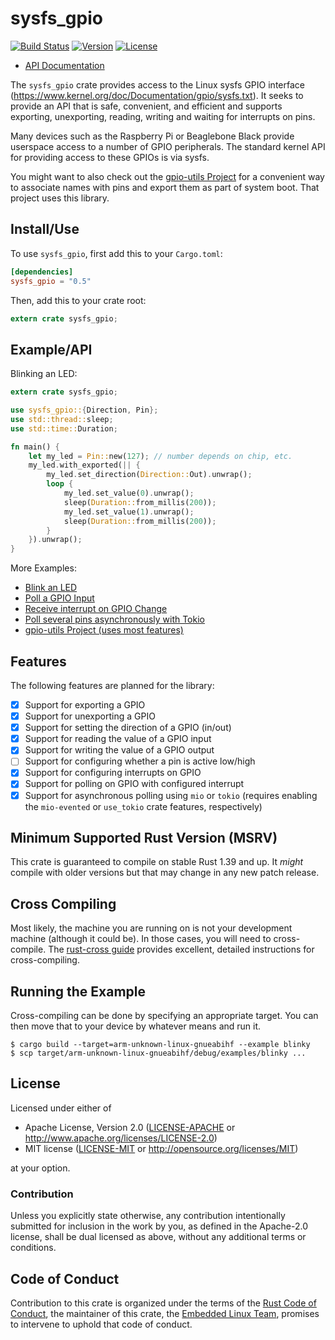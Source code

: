 sysfs_gpio
==========

[![Build Status](https://travis-ci.org/rust-embedded/rust-sysfs-gpio.svg?branch=master)](https://travis-ci.org/rust-embedded/rust-sysfs-gpio)
[![Version](https://img.shields.io/crates/v/sysfs-gpio.svg)](https://crates.io/crates/sysfs-gpio)
[![License](https://img.shields.io/crates/l/sysfs-gpio.svg)](https://github.com/rust-embedded/rust-sysfs-gpio/blob/master/README.md#license)

- [API Documentation](https://docs.rs/sysfs_gpio)

The `sysfs_gpio` crate provides access to the Linux sysfs GPIO interface
(https://www.kernel.org/doc/Documentation/gpio/sysfs.txt). It seeks to provide
an API that is safe, convenient, and efficient and supports exporting,
unexporting, reading, writing and waiting for interrupts on pins.

Many devices such as the Raspberry Pi or Beaglebone Black provide
userspace access to a number of GPIO peripherals.  The standard kernel
API for providing access to these GPIOs is via sysfs.

You might want to also check out the
[gpio-utils Project](https://github.com/rust-embedded/gpio-utils) for a
convenient way to associate names with pins and export them as part of system
boot.  That project uses this library.

## Install/Use

To use `sysfs_gpio`, first add this to your `Cargo.toml`:

```toml
[dependencies]
sysfs_gpio = "0.5"
```

Then, add this to your crate root:

```rust
extern crate sysfs_gpio;
```

## Example/API

Blinking an LED:

```rust
extern crate sysfs_gpio;

use sysfs_gpio::{Direction, Pin};
use std::thread::sleep;
use std::time::Duration;

fn main() {
    let my_led = Pin::new(127); // number depends on chip, etc.
    my_led.with_exported(|| {
        my_led.set_direction(Direction::Out).unwrap();
        loop {
            my_led.set_value(0).unwrap();
            sleep(Duration::from_millis(200));
            my_led.set_value(1).unwrap();
            sleep(Duration::from_millis(200));
        }
    }).unwrap();
}
```

More Examples:

- [Blink an LED](examples/blinky.rs)
- [Poll a GPIO Input](examples/poll.rs)
- [Receive interrupt on GPIO Change](examples/interrupt.rs)
- [Poll several pins asynchronously with Tokio](examples/tokio.rs)
- [gpio-utils Project (uses most features)](https://github.com/rust-embedded/gpio-utils)

## Features

The following features are planned for the library:

- [x] Support for exporting a GPIO
- [x] Support for unexporting a GPIO
- [x] Support for setting the direction of a GPIO (in/out)
- [x] Support for reading the value of a GPIO input
- [x] Support for writing the value of a GPIO output
- [ ] Support for configuring whether a pin is active low/high
- [x] Support for configuring interrupts on GPIO
- [x] Support for polling on GPIO with configured interrupt
- [x] Support for asynchronous polling using `mio` or `tokio` (requires
      enabling the `mio-evented` or `use_tokio` crate features, respectively)

## Minimum Supported Rust Version (MSRV)

This crate is guaranteed to compile on stable Rust 1.39 and up.  It *might*
compile with older versions but that may change in any new patch release.

## Cross Compiling

Most likely, the machine you are running on is not your development
machine (although it could be).  In those cases, you will need to
cross-compile.  The [rust-cross guide](https://github.com/japaric/rust-cross)
provides excellent, detailed instructions for cross-compiling.

## Running the Example

Cross-compiling can be done by specifying an appropriate target.  You
can then move that to your device by whatever means and run it.

```
$ cargo build --target=arm-unknown-linux-gnueabihf --example blinky
$ scp target/arm-unknown-linux-gnueabihf/debug/examples/blinky ...
```

## License

Licensed under either of

- Apache License, Version 2.0 ([LICENSE-APACHE](LICENSE-APACHE) or
  http://www.apache.org/licenses/LICENSE-2.0)
- MIT license ([LICENSE-MIT](LICENSE-MIT) or http://opensource.org/licenses/MIT)

at your option.

### Contribution

Unless you explicitly state otherwise, any contribution intentionally submitted
for inclusion in the work by you, as defined in the Apache-2.0 license, shall be
dual licensed as above, without any additional terms or conditions.

## Code of Conduct

Contribution to this crate is organized under the terms of the [Rust Code of
Conduct][CoC], the maintainer of this crate, the [Embedded Linux Team][team], promises
to intervene to uphold that code of conduct.

[CoC]: CODE_OF_CONDUCT.md
[team]: https://github.com/rust-embedded/wg#the-embedded-linux-team
